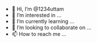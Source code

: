 - 👋 Hi, I’m @1234uttam
- 👀 I’m interested in ...
- 🌱 I’m currently learning ...
- 💞️ I’m looking to collaborate on ...
- 📫 How to reach me ...

<!---
1234uttam/1234uttam is a ✨ special ✨ repository because its `README.md` (this file) appears on your GitHub profile.
You can click the Preview link to take a look at your changes.
--->
